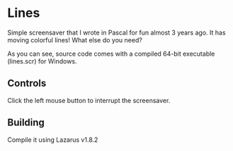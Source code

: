 # Lines
 Simple screensaver that I wrote in Pascal for fun almost 3 years ago.
 It has moving colorful lines! What else do you need? 
 
 As you can see,
 source code comes with a compiled 64-bit executable (lines.scr) for
 Windows.
 
## Controls
 Click the left mouse button to interrupt the screensaver.

## Building
 Compile it using Lazarus v1.8.2